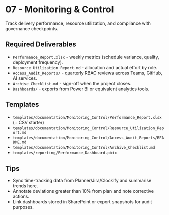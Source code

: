 # 07 - Monitoring & Control

Track delivery performance, resource utilization, and compliance with governance checkpoints.

## Required Deliverables
- `Performance_Report.xlsx` - weekly metrics (schedule variance, quality, deployment frequency).
- `Resource_Utilization_Report.md` - allocation and actual effort by role.
- `Access_Audit_Reports/` - quarterly RBAC reviews across Teams, GitHub, AI services.
- `Archive_Checklist.md` - sign-off when the project closes.
- `Dashboards/` - exports from Power BI or equivalent analytics tools.

## Templates
- `templates/documentation/Monitoring_Control/Performance_Report.xlsx` (+ CSV starter)
- `templates/documentation/Monitoring_Control/Resource_Utilization_Report.md`
- `templates/documentation/Monitoring_Control/Access_Audit_Reports/README.md`
- `templates/documentation/Monitoring_Control/Archive_Checklist.md`
- `templates/reporting/Performance_Dashboard.pbix`

## Tips
- Sync time-tracking data from Planner/Jira/Clockify and summarise trends here.
- Annotate deviations greater than 10% from plan and note corrective actions.
- Link dashboards stored in SharePoint or export snapshots for audit purposes.
